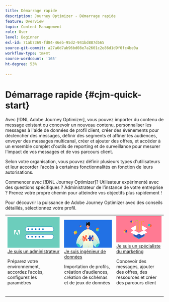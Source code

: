 ```yaml
---
title: Démarrage rapide
description: Journey Optimizer - Démarrage rapide
feature: Overview
topic: Content Management
role: User
level: Beginner
exl-id: 71ab7369-fd84-46eb-95d2-941bd887d565
source-git-commit: a27a6d7ab96bd08e7a2601c2e86d1d9f0fc4be0a
workflow-type: tm+mt
source-wordcount: '165'
ht-degree: 53%

---
```


# Démarrage rapide {#cjm-quick-start}

Avec [!DNL Adobe Journey Optimizer], vous pouvez importer du contenu de message existant ou concevoir un nouveau contenu, personnaliser les messages à l&#39;aide de données de profil client, créer des événements pour déclencher des messages, définir des segments et affiner les audiences, envoyer des messages multicanal, créer et ajouter des offres, et accéder à un ensemble complet d&#39;outils de reporting et de surveillance pour mesurer l&#39;impact de vos messages et de vos parcours client.

Selon votre organisation, vous pouvez définir plusieurs types d&#39;utilisateurs et leur accorder l&#39;accès à certaines fonctionnalités en fonction de leurs autorisations.

Commencer avec [!DNL Journey Optimizer]? Utilisateur expérimenté avec des questions spécifiques ? Administrateur de l’instance de votre entreprise ? Prenez votre propre chemin pour atteindre vos objectifs plus rapidement !

Pour découvrir la puissance de Adobe Journey Optimizer avec des conseils détaillés, sélectionnez votre profil.

<table>
<tr>
  <td valign="bottom">
    <a href="path/administrator.md">
      <img alt="Administrateur" src="../using/assets/do-not-localize/user-2.png" />
    </a>
    <div>
    <a href="path/administrator.md">Je suis un administrateur</a>
     <p>Préparez votre environnement, accordez l’accès, configurez les paramètres
    <p>
    </div>
    <br>
  </td>
  <td valign="bottom">
    <a href="path/data-engineer.md">
      <img alt="Ingénieur de données" src="../using/assets/do-not-localize/user-1.png"/>
    </a>
    <div>
    <a href="path/data-engineer.md">Je suis ingénieur de données</a>
     <p>Importation de profils, création d’audiences, création de schémas et de jeux de données
    <p>
    </div>
    <br>
  </td>
  <td valign="bottom">
      <a href="path/marketer.md">
       <img alt="Professionnel du marketing" src="../using/assets/do-not-localize/user-3.png" />
       </a>
    <div><a href="path/marketer.md">Je suis un spécialiste du marketing</a>
     <p>Concevoir des messages, ajouter des offres, des ressources et créer des parcours client
    <p>
    </div>
    <br>
  </td>
    <!--td valign="bottom">
    <a href="path/developer.md">
      <img alt="Developer" src="../using/assets/do-not-localize/user-2.png" />
    </a>
    <div>
    <a href="path/developer.md">I am a Developer</a>
     <p>Integrate your mobile apps, use Journey Optimizer APIs
    <p>
    </div>
    <br>
  </td-->
</tr>
</table>

